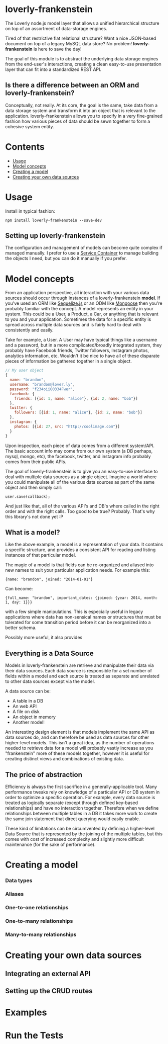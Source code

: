 # loverly-frankenstein


The Loverly node.js model layer that allows a unified hierarchical structure on
top of an assortment of data-storage engines.

Tired of that restrictive flat relational structure?  Want a nice JSON-based
document on top of a legacy MySQL data store? No problem! __loverly-frankenstein__
is here to save the day!

The goal of this module is to abstract the underlying data storage engines from
the end-user's interactions, creating a clean easy-to-use presentation layer that
can fit into a standardized REST API.


## Is there a difference between an ORM and loverly-frankenstein?

Conceptually, not really.  At its core, the goal is the same, take data from a data
storage system and transform it into an object that is relevant to the application.
loverly-frankenstein allows you to specify in a very fine-grained fashion how
various pieces of data should be sewn together to form a cohesive system entity.


# Contents

* [Usage](#usage)
* [Model concepts](#model-concepts)
* [Creating a model](#creating-a-model)
* [Creating your own data sources](#creating-your-own-data-sources)

# Usage

Install in typical fashion:

    npm install loverly-frankenstein --save-dev

## Setting up loverly-frankenstein

The configuration and management of models can become quite complex if managed
manually.  I prefer to use a [Service Container](https://github.com/linkshare/service-container)
to manage building the objects I need, but you can do it manually if you prefer.


# Model concepts

From an application perspective, all interaction with your various data sources
should occur through Instances of a loverly-frankenstein __model__.  If you've
used an ORM like [Sequelize.js](http://sequelizejs.com/) or an ODM like [Mongoose](http://mongoosejs.com/)
then you're probably familiar with the concept.  A model represents an entity in
your system.  This could be a User, a Product, a Car, or anything that is relevant
to you and your application.  Sometimes the data for a specific entity is spread
across multiple data sources and is fairly hard to deal with consistently and easily.

Take for example, a User.  A User may have typical things like a username and a password,
but in a more complicated/broadly integrated system, they probably have Facebook
friends, Twitter followers, Instagram photos, analytics information, etc.  Wouldn't
it be nice to have all of these disparate pieces of information be gathered together
in a single object.

```javascript
// My user object
{
  name: "brandon",
  username: "brandon@lover.ly",
  password: "f234oiiO0334Fwer",
  facebook: {
    friends: [{id: 1, name: "alice"}, {id: 2, name: "bob"}]
  },
  twitter: {
    followers: [{id: 1, name: "alice"}, {id: 2, name: "bob"}]
  },
  instagram: {
    photos: [{id: 27, src: "http://coolimage.com"}]
  }
}
```

Upon inspection, each piece of data comes from a different system/API.  The basic
account info may come from our own system (a DB perhaps, mysql, mongo, etc), the
facebook, twitter, and instagram info probably comes from their public APIs.

The goal of loverly-frankenstein is to give you an easy-to-use interface to deal
with multiple data sources as a single object. Imagine a world where you could
manipulate all of the various data sources as part of the same object and then
simply call:

    user.save(callback);

And just like that, all of the various API's and DB's where called in the right
order and with the right calls.  Too good to be true?  Probably.  That's why this
library's not done yet :P


## What is a model?

Like the above example, a model is a representation of your data.  It contains a
specific structure, and provides a consistent API for reading and listing instances
of that particular model.

The magic of a model is that fields can be re-organized and aliased into new names
to suit your particular application needs.  For example this:

    {name: "brandon", joined: "2014-01-01"}

Can become:

    {full_name: "brandon", important_dates: {joined: {year: 2014, month: 1, day: 1}}}

with a few simple manipulations.  This is especially useful in legacy applications
where data has non-sensical names or structures that must be tolerated for some
transition period before it can be reorganized into a better schema.

Possibly more useful, it also provides

## Everything is a Data Source

Models in loverly-frankenstein are retrieve and manipulate their data via their
data sources.  Each data source is responsible for a set number of fields within
a model and each source is treated as separate and unrelated to other data sources
except via the model.

A data source can be:

* A table in a DB
* An web API
* A file on disk
* An object in memory
* Another model!

An interesting design element is that models implement the same API as data sources
do, and can therefore be used as data sources for other higher-level models.  This
isn't a great idea, as the number of operations needed to retrieve data for a
model will probably vastly increase as you "frankenstein" more of these models
together, however it is useful for creating distinct views and combinations of
existing data.


## The price of abstraction

Efficiency is always the first sacrifice in a generally-applicable tool.  Many
performance tweaks rely on knowledge of a particular API or DB system in order
to optimize a specific operation.  For example, every data source is treated as
logically separate (except through defined key-based relationships) and have no
interaction together.  Therefore when we define relationships between multiple
tables in a DB it takes more work to create the same join statement that direct
querying would easily enable.

These kind of limitations can be circumvented by defining a higher-level Data Source
that is represented by the joining of the multiple tables, but this comes with
cost of increased complexity and slightly more difficult maintenance (for the
sake of performance).


# Creating a model

### Data types

### Aliases

### One-to-one relationships

### One-to-many relationships

### Many-to-many relationships


# Creating your own data sources
## Integrating an external API


## Setting up the CRUD routes

# Examples

# Run the Tests

